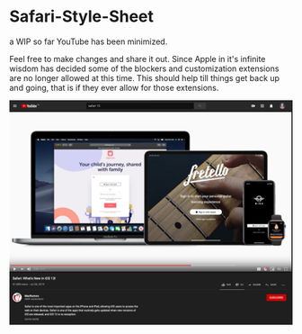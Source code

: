 # Safari-Style-Sheet
a WIP so far YouTube has been minimized.


Feel free to make changes and share it out.  Since Apple in it's infinite wisdom has decided some of the blockers and customization extensions are no longer allowed at this time.   This should help till things get back up and going, that is if they ever allow for those extensions.

![](Screen%20Shot%202019-09-27%20at%2010.15.59%20PM.png)
